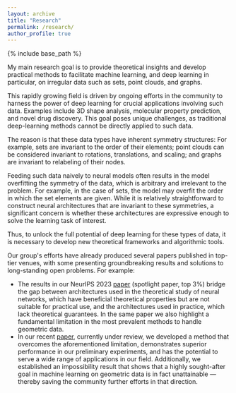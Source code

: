 ```yaml
---
layout: archive
title: "Research"
permalink: /research/
author_profile: true
---
```


{% include base_path %}

My main research goal is to provide theoretical insights and develop practical methods to facilitate machine learning, and deep learning in particular, on irregular data such as sets, point clouds, and graphs.

This rapidly growing field is driven by ongoing efforts in the community to harness the power of deep learning for crucial applications involving such data. Examples include 3D shape analysis, molecular property prediction, and novel drug discovery. This goal poses unique challenges, as traditional deep-learning methods cannot be directly applied to such data.

The reason is that these data types have inherent symmetry structures: For example, sets are invariant to the order of their elements; point clouds can be considered invariant to rotations, translations, and scaling; and graphs are invariant to relabeling of their nodes.

Feeding such data naively to neural models often results in the model overfitting the symmetry of the data, which is arbitrary and irrelevant to the problem. For example, in the case of sets, the model may overfit the order in which the set elements are given. While it is relatively straightforward to construct neural architectures that are invariant to these symmetries, a significant concern is whether these architectures are expressive enough to solve the learning task of interest.

Thus, to unlock the full potential of deep learning for these types of data, it is necessary to develop new theoretical frameworks and algorithmic tools.

Our group's efforts have already produced several papers published in top-tier venues, with some presenting groundbreaking results and solutions to long-standing open problems. For example:

- The results in our NeurIPS 2023 [paper](https://tal-amir.github.io/publication/2023-12%20Neural%20Injective%20Functions) (spotlight paper, top 3%) bridge the gap between architectures used in the theoretical study of neural networks, which have beneficial theoretical properties but are not suitable for practical use, and the architectures used in practice, which lack theoretical guarantees. In the same paper we also highlight a fundamental limitation in the most prevalent methods to handle geometric data.
- In our recent [paper](https://tal-amir.github.io/publication/2024-05%20Injective%20Sliced%20Wasserstein%20Embedding), currently under review, we developed a method that overcomes the aforementioned limitation, demonstrates superior performance in our preliminary experiments, and has the potential to serve a wide range of applications in our field. Additionally, we established an impossibility result that shows that a highly sought-after goal in machine learning on geometric data is in fact unattainable — thereby saving the community further efforts in that direction.
